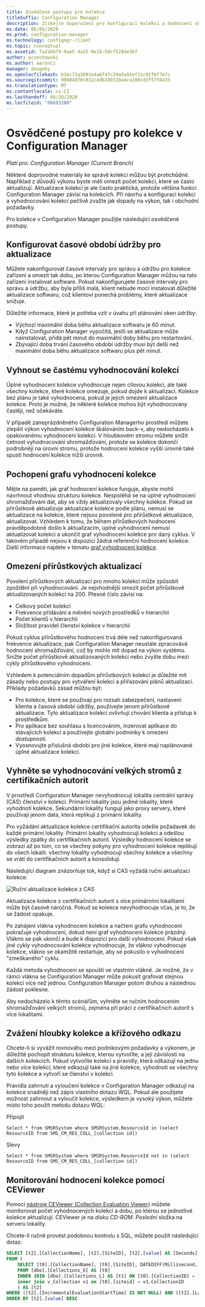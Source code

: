```yaml
---
title: Osvědčené postupy pro kolekce
titleSuffix: Configuration Manager
description: Získejte doporučení pro konfiguraci kolekcí a hodnocení shromažďování v Configuration Manager.
ms.date: 06/05/2020
ms.prod: configuration-manager
ms.technology: configmgr-client
ms.topic: conceptual
ms.assetid: 7a2abb79-9ae5-4a25-9e18-5dcf528de3bf
author: aczechowski
ms.author: aaroncz
manager: dougeby
ms.openlocfilehash: b1bc72a3691e4a6f47c29a5a91ef11c92f0f7e7c
ms.sourcegitcommit: 99084d70c032c4db109328a4ca100cd3f5759433
ms.translationtype: MT
ms.contentlocale: cs-CZ
ms.lasthandoff: 08/20/2020
ms.locfileid: "88693280"
---
```

# <a name="best-practices-for-collections-in-configuration-manager"></a>Osvědčené postupy pro kolekce v Configuration Manager

*Platí pro: Configuration Manager (Current Branch)*

Některé doprovodné materiály ke správě kolekcí můžou být protichůdné. Například z důvodů výkonu byste měli omezit počet kolekcí, které se často aktualizují. Aktualizace kolekcí je ale často praktická, protože většina funkcí Configuration Manager závisí na kolekcích. Při návrhu a konfiguraci kolekcí a vyhodnocování kolekcí pečlivě zvažte jak dopady na výkon, tak i obchodní požadavky.

Pro kolekce v Configuration Manager použijte následující osvědčené postupy.  

## <a name="configure-maintenance-window-for-updates"></a>Konfigurovat časové období údržby pro aktualizace

Můžete nakonfigurovat časové intervaly pro správu a údržbu pro kolekce zařízení a omezit tak dobu, po kterou Configuration Manager můžou na tato zařízení instalovat software. Pokud nakonfigurujete časové intervaly pro správu a údržbu, aby byla příliš malá, klient nebude moci instalovat důležité aktualizace softwaru, což klientovi ponechá problémy, které aktualizace snižuje.

Důležité informace, které je potřeba vzít v úvahu při plánování oken údržby:

- Výchozí maximální doba běhu aktualizace softwaru je 60 minut.
- Když Configuration Manager vypočítá, jestli se aktualizace může nainstalovat, přidá pět minut do maximální doby běhu pro restartování.
- Zbývající doba trvání časového období údržby musí být delší než maximální doba běhu aktualizace softwaru plus pět minut.

## <a name="avoid-frequent-collection-evaluation"></a>Vyhnout se častému vyhodnocování kolekcí

Úplné vyhodnocení kolekce vyhodnocuje nejen cílovou kolekci, ale také všechny kolekce, které kolekce omezuje, pokud dojde k aktualizaci. Kolekce bez plánu je také vyhodnocena, pokud je jejich omezení aktualizace kolekce. Proto je možné, že některé kolekce mohou být vyhodnocovány častěji, než očekáváte.

V případě zaneprázdněného Configuration Managerho prostředí můžete zlepšit výkon vyhodnocení kolekce škálováním back-v, aby nedocházelo k opakovanému vyhodnocení kolekcí. V hloubkovém stromu můžete snížit četnost vyhodnocování shromažďování, protože se kolekce dokončí podrobněji na úrovni stromu, protože hodnocení kolekce vyšší úrovně také spustí hodnocení kolekce nižší úrovně.

## <a name="understand-the-collection-evaluation-graph"></a>Pochopení grafu vyhodnocení kolekce

Mějte na paměti, jak graf hodnocení kolekce funguje, abyste mohli navrhnout vhodnou strukturu kolekce. Nespoléhá se na úplné vyhodnocení shromažďování dat, aby se vždy aktualizovaly všechny kolekce. Pokud se přírůstkově aktualizuje aktualizace kolekce podle plánu, nemusí se aktualizace na kolekce, které nejsou povolené pro přírůstkové aktualizace, aktualizovat. Vzhledem k tomu, že během přírůstkových hodnocení pravděpodobně došlo k aktualizacím, úplné vyhodnocení nemusí aktualizovat kolekci a ukončit graf vyhodnocení kolekce pro daný cyklus. V takovém případě nejsou k dispozici žádná referenční hodnocení kolekce. Další informace najdete v tématu [graf vyhodnocení kolekce](collection-evaluation.md#collection-evaluation-graph).

## <a name="limit-incremental-updates"></a><a name="bkmk_incremental"></a> Omezení přírůstkových aktualizací

Povolení přírůstkových aktualizací pro mnoho kolekcí může způsobit zpoždění při vyhodnocování. Je nejvhodnější omezit počet přírůstkově aktualizovaných kolekcí na 200. Přesné číslo závisí na:

- Celkový počet kolekcí
- Frekvence přidávání a měnění nových prostředků v hierarchii
- Počet klientů v hierarchii
- Složitost pravidel členství kolekce v hierarchii

Pokud cyklus přírůstkového hodnocení trvá déle než nakonfigurovaná frekvence aktualizace, pak Configuration Manager neustále zpracovává hodnocení shromažďování, což by mohlo mít dopad na výkon systému. Snižte počet přírůstkově aktualizovaných kolekcí nebo zvyšte dobu mezi cykly přírůstkového vyhodnocení.

Vzhledem k potenciálním dopadům přírůstkových kolekcí je důležité mít zásady nebo postupy pro vytváření kolekcí a přiřazování plánů aktualizací. Příklady požadavků zásad můžou být:

- Pro kolekce, které se používají pro rozsah zabezpečení, nastavení klienta a časová období údržby, používejte jenom přírůstkové aktualizace. Tyto aktualizace kolekcí ovlivňují chování klienta a přístup k prostředkům.
- Pro aplikace bez souhlasu s licencováním, inzerovat aplikace do stávajících kolekcí a používejte globální podmínky k omezení dostupnosti.
- Vyosnovujte příslušná období pro jiné kolekce, které mají naplánované úplné aktualizace kolekcí.

## <a name="avoid-evaluation-of-large-trees-from-the-cas"></a>Vyhněte se vyhodnocování velkých stromů z certifikačních autorit

V prostředí Configuration Manager nevyhodnocují lokalita centrální správy (CAS) členství v kolekci. Primární lokality jsou jediné lokality, které vyhodnotí kolekce. Sekundární lokality fungují jako proxy servery, které používají jenom data, která replikují z primární lokality.

Pro vyžádání aktualizace kolekce certifikační autorita odešle požadavek do každé primární lokality. Primární lokality vyhodnocují kolekci a odešlou výsledky zpátky do certifikačních autorit. Výsledky hodnocení kolekce se zobrazí až po tom, co se všechny pokyny pro vyhodnocení kolekce replikují do všech lokalit. všechny lokality vyhodnocují všechny kolekce a všechny se vrátí do certifikačních autorit a konsolidují.

Následující diagram znázorňuje tok, když si CAS vyžádá ruční aktualizaci kolekce:

![Ruční aktualizace kolekce z CAS](media/manual-collection-update-from-cas.png)

Aktualizace kolekce z certifikačních autorit s více primárními lokalitami může být časově náročná. Pokud se kolekce nevyhodnocuje včas, je to, že se žádost opakuje.

Po zahájení vlákna vyhodnocení kolekce a načtení grafu vyhodnocení pokračuje vyhodnocení, dokud není graf vyhodnocení kolekce prázdný. Vlákno se pak ukončí a bude k dispozici pro další vyhodnocení. Pokud však jiné cykly vyhodnocování kolekce vyhodnocuje, že vlákno vyhodnocuje kolekce, vlákno se okamžitě restartuje, aby se pokusilo o vyhodnocení "zmeškaného" cyklu.

Každá metoda vyhodnocení se spouští ve vlastním vlákně. Je možné, že v rámci vlákna se Configuration Manager může pokusit grafovat stejnou kolekci více než jednou. Configuration Manager potom druhou a následnou žádost poklesne.

Aby nedocházelo k těmto scénářům, vyhněte se ručním hodnocením shromažďování velkých stromů, zejména při práci z certifikačních autorit s více lokalitami.

## <a name="consider-collection-depth-and-cross-referencing"></a>Zvážení hloubky kolekce a křížového odkazu

Chcete-li si vyvážit rovnováhu mezi podnikovými požadavky a výkonem, je důležité pochopit strukturu kolekce, kterou vytvoříte, a její závislosti na dalších kolekcích. Pokud vytvoříte kolekci s pravidly, která odkazují na jednu nebo více kolekcí, které odkazují také na jiné kolekce, vyhodnotí se všechny tyto kolekce a vytvoří se členství v kolekci.

Pravidla zahrnutí a vyloučení kolekce v Configuration Manager odkazují na kolekce snadněji než zápis vlastního dotazu WQL. Pokud ale použijete možnost zahrnout a vyloučit kolekce, výsledkem je vysoký výkon, můžete místo toho použít metodu dotazu WQL:

Připojit

`Select * from SMSRSystem where SMSRSystem.ResourceId in (select ResourceID from SMS_CM_RES_COLL_[collection id])`

Slevy

`Select * from SMSRSystem where SMSRSystem.ResourceId not in (select ResourceID from SMS_CM_RES_COLL_[collection id])`

## <a name="use-ceviewer-to-monitor-collection-evaluation"></a>Monitorování hodnocení kolekce pomocí CEViewer

Pomocí [nástroje CEViewer (Collection Evaluation Viewer)](../../../support/ceviewer.md) můžete monitorovat počet vyhodnocených kolekcí a dobu, po kterou se jednotlivé kolekce aktualizují. CEViewer je na *disku CD-ROM. Poslední* složka na serveru lokality.

Chcete-li ručně provést podobnou kontrolu s SQL, můžete použít následující dotaz:

```sql
SELECT [t2].[CollectionName], [t2].[SiteID], [t2].[value] AS [Seconds], [t2].[LastIncrementalRefreshTime], [t2].[IncrementalMemberChanges] AS [IncChanges], [t2].[LastMemberChangeTime] AS [MemberChangeTime]
FROM (
    SELECT [t0].[CollectionName], [t0].[SiteID], DATEDIFF(Millisecond, [t1].[IncrementalEvaluationStartTime], [t1].[LastIncrementalRefreshTime]) * 0.001 AS [value], [t1].[LastIncrementalRefreshTime], [t1].[IncrementalMemberChanges], [t1].[LastMemberChangeTime], [t1].[IncrementalEvaluationStartTime], v1.[RefreshType]
    FROM [dbo].[Collections_G] AS [t0]
    INNER JOIN [dbo].[Collections_L] AS [t1] ON [t0].[CollectionID] = [t1].[CollectionID]
    inner join v_Collection v1 on [t0].[siteid] = v1.CollectionID
    ) AS [t2]
WHERE ([t2].[IncrementalEvaluationStartTime] IS NOT NULL) AND ([t2].[LastIncrementalRefreshTime] IS NOT NULL) and (refreshtype='4' or refreshtype='6')
ORDER BY [t2].[value] DESC
```